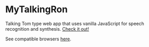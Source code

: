# MyTalkingRon
Talking Tom type web app that uses vanilla JavaScript for speech recognition and synthesis.
<a href="https://johnspahr.github.io/MyTalkingRon">Check it out!</a>

See compatible browsers <a href="https://developer.mozilla.org/en-US/docs/Web/API/SpeechRecognition">here</a>.
